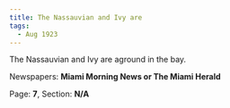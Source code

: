 ```yaml
---  
title: The Nassauvian and Ivy are  
tags:  
  - Aug 1923  
---  
```

  
The Nassauvian and Ivy are aground in the bay.  
  
Newspapers: **Miami Morning News or The Miami Herald**  
  
Page: **7**, Section: **N/A** 
